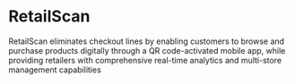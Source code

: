 # RetailScan
RetailScan eliminates checkout lines by enabling customers to browse and purchase products digitally through a QR code-activated mobile app, while providing retailers with comprehensive real-time analytics and multi-store management capabilities
